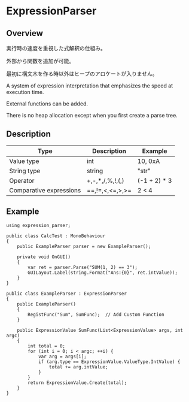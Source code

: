 # ExpressionParser

## Overview

実行時の速度を重視した式解釈の仕組み。

外部から関数を追加が可能。

最初に構文木を作る時以外はヒープのアロケートが入りません。

A system of expression interpretation that emphasizes the speed at execution time.

External functions can be added.

There is no heap allocation except when you first create a parse tree.

## Description

| Type | Description | Example |
| ---- | ---- | ---- |
| Value type | int | 10, 0xA |
| String type | string | "str" |
| Operator | +,-,*,/,%,!,(,) | (-1 + 2) * 3 |
| Comparative expressions | ==,!=,<,<=,>,>= | 2 < 4 |

## Example 

    using expression_parser;
    
    public class CalcTest : MonoBehaviour
    {
        public ExampleParser parser = new ExampleParser();
    
        private void OnGUI()
        {
            var ret = parser.Parse("SUM(1, 2) == 3");
            GUILayout.Label(string.Format("Ans:{0}", ret.intValue));
        }
    }
    
    public class ExampleParser : ExpressionParser
    {
        public ExampleParser()
        {
            RegistFunc("Sum", SumFunc);  // Add Custom Function
        }
    
        public ExpressionValue SumFunc(List<ExpressionValue> args, int argc)
        {
            int total = 0;
            for (int i = 0; i < argc; ++i) {
                var arg = args[i];
                if (arg.type == ExpressionValue.ValueType.IntValue) {
                    total += arg.intValue;
                }
            }
            return ExpressionValue.Create(total);
        }
    }
